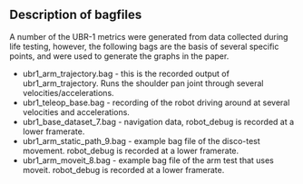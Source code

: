 ## Description of bagfiles

A number of the UBR-1 metrics were generated from data collected during life testing,
however, the following bags are the basis of several specific points, and were used
to generate the graphs in the paper.

 * ubr1_arm_trajectory.bag - this is the recorded output of ubr1_arm_trajectory.
   Runs the shoulder pan joint through several velocities/accelerations.
 * ubr1_teleop_base.bag - recording of the robot driving around at several
   velocities and accelerations.
 * ubr1_base_dataset_7.bag - navigation data, robot_debug is recorded at
   a lower framerate.
 * ubr1_arm_static_path_9.bag - example bag file of the disco-test movement.
   robot_debug is recorded at a lower framerate.
 * ubr1_arm_moveit_8.bag - example bag file of the arm test that uses moveit.
   robot_debug is recorded at a lower framerate.
